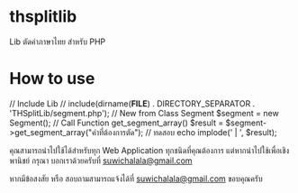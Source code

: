 thsplitlib
==========

Lib ตัดคำภาษาไทย สำหรับ PHP

How to use
==========

// Include Lib //
include(dirname(__FILE__) . DIRECTORY_SEPARATOR . 'THSplitLib/segment.php');
// New from Class Segment
  $segment = new Segment();
// Call Function get_segment_array()
  $result = $segment->get_segment_array("คำที่ต้องการตัด");
// ทดสอบ
  echo implode(' | ', $result);


คุณสามารถนำไปใช้ได้สำหรับทุก Web Application ทุกชนิดที่คุณต้องการ
แต่หากนำไปใช้เพื่อเชิงพานิชย์ กรุณา บอกเราด้วยครับที่ suwichalala@gmail.com

หากมีข้อสงสัย หรือ สอบถามสามารถแจ้งได้ที่ suwichalala@gmail.com
ขอบคุณครับ
